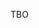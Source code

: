 <html>
  <head>
  <script>  
  (function(i,s,o,g,r,a,m){i['GoogleAnalyticsObject']=r;i[r]=i[r]||function(){
  (i[r].q=i[r].q||[]).push(arguments)},i[r].l=1*new Date();a=s.createElement(o),
  m=s.getElementsByTagName(o)[0];a.async=1;a.src=g;m.parentNode.insertBefore(a,m)
  })(window,document,'script','https://www.google-analytics.com/analytics.js','ga');

  ga('create', 'UA-134288957-1', 'auto');
  ga('require', 'GTM-P5BRTDP');
  ga('send', 'pageview'); 
  </script>
    
  <title>comp</title>
  <script type="text/javascript">
    var queryString = window.location.search.slice(1);
    if(queryString){
     var qString = queryString.split('q=')[1].split('&')[0];
      alert(qString);
    }


  </script>
  </head>
  
  <body>
    TBO
  </body>
</html>
